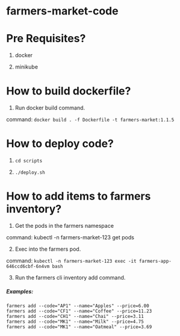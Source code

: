# farmers-market-code

# Pre Requisites?

1. docker

2. minikube

# How to build dockerfile?

1. Run docker build command.

command: `docker build . -f Dockerfile -t farmers-market:1.1.5`

# How to deploy code?

1. `cd scripts`

2. `./deploy.sh`

# How to add items to farmers inventory?

1. Get the pods in the farmers namespace

command: kubectl -n farmers-market-123 get pods

2. Exec into the farmers pod.

command: `kubectl -n farmers-market-123 exec -it farmers-app-646ccd6cbf-6n4vm bash`

3. Run the farmers cli inventory add command.

##### Examples:

```
farmers add --code="AP1" --name="Apples" --price=6.00
farmers add --code="CF1" --name="Coffee" --price=11.23
farmers add --code="CH1" --name="Chai" --price=3.11
farmers add --code="MK1" --name="Milk" --price=4.75
farmers add --code="MK1" --name="Oatmeal" --price=3.69
```
